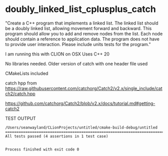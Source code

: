 # doubly_linked_list_cplusplus_catch


"Create a C++ program that implements a linked list. The linked list should be a doubly linked list, allowing movement forward and backward. 
This program should allow you to add and remove nodes from the list. Each node should contain a reference to application data.
The program does not have to provide user interaction. Please include units tests for the program."

I am running this with CLION on OSX 
Uses C++ 20 

No libraries needed. Older version of catch with one header file used 

CMakeLists included 

catch hpp from 
https://raw.githubusercontent.com/catchorg/Catch2/v2.x/single_include/catch2/catch.hpp

https://github.com/catchorg/Catch2/blob/v2.x/docs/tutorial.md#getting-catch2

TEST OUTPUT 

```
/Users/seanwayland/CLionProjects/untitled/cmake-build-debug/untitled
===============================================================================
All tests passed (4 assertions in 1 test case)


Process finished with exit code 0
```





